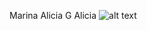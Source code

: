 Marina
Alicia G
Alicia
![alt text](https://i.pinimg.com/736x/1c/39/44/1c39445885b98339a8dd1bf2d7bb00a0.jpg "An embedded picture of a cat.")

